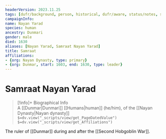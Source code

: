 ```yaml
---
headerVersion: 2023.11.25
tags: [dufr/background, person, historical, dufr/aware, status/notes, status/unknown]
campaignInfo:
name: Nayan Yarad
species: human
ancestry: Dunmari
gender: male
died: 1630
aliases: [Nayan Yarad, Samraat Nayan Yarad]
title: Samraat
affiliations: 
- {org: Nayan Dynasty, type: primary}
- {org: Dunmar, start: 1603, end: 1630, type: leader}
---
```

# Samraat Nayan Yarad
>[!info]+ Biographical Info  
> A [[Dunmar|Dunmari]] [[Humans|human]] (he/him), of the [[Nayan Dynasty|Nayan dynasty]]  
> `$=dv.view("_scripts/view/get_PageDatedValue")`  
> `$=dv.view("_scripts/view/get_Affiliations")`

The ruler of [[Dunmar]] during and after the [[Second Hobgoblin War]].

